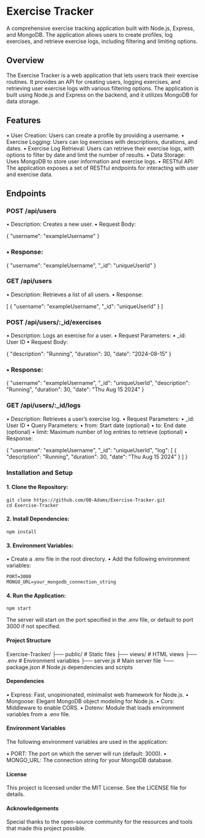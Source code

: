 # Exercise Tracker

A comprehensive exercise tracking application built with Node.js, Express, and MongoDB. The application allows users to create profiles, log exercises, and retrieve exercise logs, including filtering and limiting options.

## Overview

The Exercise Tracker is a web application that lets users track their exercise routines. It provides an API for creating users, logging exercises, and retrieving user exercise logs with various filtering options. The application is built using Node.js and Express on the backend, and it utilizes MongoDB for data storage.

## Features

 • User Creation: Users can create a profile by providing a username.
 • Exercise Logging: Users can log exercises with descriptions, durations, and dates.
 • Exercise Log Retrieval: Users can retrieve their exercise logs, with options to filter by date and limit the number of results.
 • Data Storage: Uses MongoDB to store user information and exercise logs.
 • RESTful API: The application exposes a set of RESTful endpoints for interacting with user and exercise data.

## Endpoints

### POST /api/users

 • Description: Creates a new user.
 • Request Body:

{
  "username": "exampleUsername"
}


### • Response:

{
  "username": "exampleUsername",
  "_id": "uniqueUserId"
}


### GET /api/users

 • Description: Retrieves a list of all users.
 • Response:

[
  {
    "username": "exampleUsername",
    "_id": "uniqueUserId"
  }
]



### POST /api/users/:_id/exercises

 • Description: Logs an exercise for a user.
 • Request Parameters:
 • _id: User ID
 • Request Body:

{
  "description": "Running",
  "duration": 30,
  "date": "2024-08-15"
}


### • Response:

{
  "username": "exampleUsername",
  "_id": "uniqueUserId",
  "description": "Running",
  "duration": 30,
  "date": "Thu Aug 15 2024"
}



### GET /api/users/:_id/logs

 • Description: Retrieves a user’s exercise log.
 • Request Parameters:
 • _id: User ID
 • Query Parameters:
 • from: Start date (optional)
 • to: End date (optional)
 • limit: Maximum number of log entries to retrieve (optional)
 • Response:

{
  "username": "exampleUsername",
  "_id": "uniqueUserId",
  "log": [
    {
      "description": "Running",
      "duration": 30,
      "date": "Thu Aug 15 2024"
    }
  ]
}



### Installation and Setup

 #### 1. Clone the Repository:

```
git clone https://github.com/OB-Adams/Exercise-Tracker.git
cd Exercise-Tracker
```


 #### 2. Install Dependencies:

```
npm install
```

 #### 3. Environment Variables:
 • Create a .env file in the root directory.
 • Add the following environment variables:

```
PORT=3000
MONGO_URL=your_mongodb_connection_string
```


 #### 4. Run the Application:

```
npm start
```

The server will start on the port specified in the .env file, or default to port 3000 if not specified.

#### Project Structure

Exercise-Tracker/
├── public/                 # Static files
├── views/                  # HTML views
├── .env                    # Environment variables
├── server.js               # Main server file
└── package.json            # Node.js dependencies and scripts

#### Dependencies

 • Express: Fast, unopinionated, minimalist web framework for Node.js.
 • Mongoose: Elegant MongoDB object modeling for Node.js.
 • Cors: Middleware to enable CORS.
 • Dotenv: Module that loads environment variables from a .env file.

#### Environment Variables

The following environment variables are used in the application:

 • PORT: The port on which the server will run (default: 3000).
 • MONGO_URL: The connection string for your MongoDB database.

#### License

This project is licensed under the MIT License. See the LICENSE file for details.

#### Acknowledgements

Special thanks to the open-source community for the resources and tools that made this project possible.
